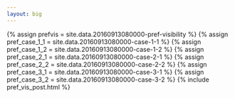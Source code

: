 ```yaml
---
layout: big
---
```

{% assign prefvis = site.data.20160913080000-pref-visibility %}
{% assign pref_case_1_1 = site.data.20160913080000-case-1-1 %}
{% assign pref_case_1_2 = site.data.20160913080000-case-1-2 %}
{% assign pref_case_2_1 = site.data.20160913080000-case-2-1 %}
{% assign pref_case_2_2 = site.data.20160913080000-case-2-2 %}
{% assign pref_case_3_1 = site.data.20160913080000-case-3-1 %}
{% assign pref_case_3_2 = site.data.20160913080000-case-3-2 %}
{% include pref_vis_post.html %}
